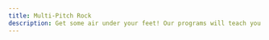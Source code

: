 ```yaml
---
title: Multi-Pitch Rock
description: Get some air under your feet! Our programs will teach you how to climb multi-pitch routes and get down safe.
---
```

